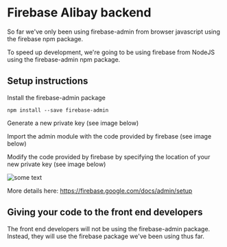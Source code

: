 # Firebase Alibay backend

So far we've only been using firebase-admin from browser javascript using the firebase npm package.

To speed up development, we're going to be using firebase from NodeJS using the firebase-admin npm package.

## Setup instructions

Install the firebase-admin package

```npm install --save firebase-admin```

Generate a new private key (see image below)

Import the admin module with the code provided by firebase (see image below)

Modify the code provided by firebase by specifying the location of your new private key (see image below)

![some text](https://github.com/decodejacques/firebaseAlibay/blob/master/firebase-admin-setup.png)

More details here: https://firebase.google.com/docs/admin/setup

## Giving your code to the front end developers

The front end developers will not be using the firebase-admin package. Instead, they will use the firebase package we've been using thus far.